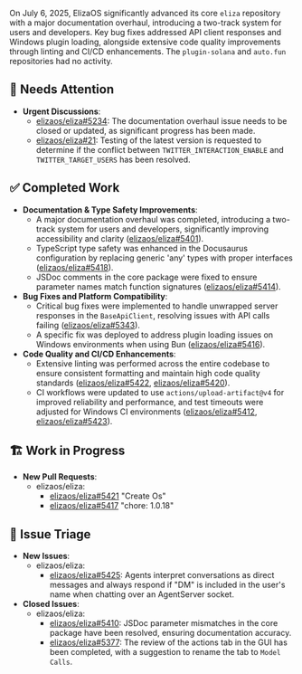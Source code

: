 On July 6, 2025, ElizaOS significantly advanced its core `eliza` repository with a major documentation overhaul, introducing a two-track system for users and developers. Key bug fixes addressed API client responses and Windows plugin loading, alongside extensive code quality improvements through linting and CI/CD enhancements. The `plugin-solana` and `auto.fun` repositories had no activity.

## 🚨 Needs Attention 
- **Urgent Discussions**:
    - [elizaos/eliza#5234](https://github.com/elizaos/eliza/issues/5234): The documentation overhaul issue needs to be closed or updated, as significant progress has been made.
    - [elizaos/eliza#21](https://github.com/elizaos/eliza/issues/21): Testing of the latest version is requested to determine if the conflict between `TWITTER_INTERACTION_ENABLE` and `TWITTER_TARGET_USERS` has been resolved.

## ✅ Completed Work
- **Documentation & Type Safety Improvements**:
    - A major documentation overhaul was completed, introducing a two-track system for users and developers, significantly improving accessibility and clarity ([elizaos/eliza#5401](https://github.com/elizaos/eliza/pull/5401)).
    - TypeScript type safety was enhanced in the Docusaurus configuration by replacing generic 'any' types with proper interfaces ([elizaos/eliza#5418](https://github.com/elizaos/eliza/pull/5418)).
    - JSDoc comments in the core package were fixed to ensure parameter names match function signatures ([elizaos/eliza#5414](https://github.com/elizaos/eliza/pull/5414)).
- **Bug Fixes and Platform Compatibility**:
    - Critical bug fixes were implemented to handle unwrapped server responses in the `BaseApiClient`, resolving issues with API calls failing ([elizaos/eliza#5343](https://github.com/elizaos/eliza/pull/5343)).
    - A specific fix was deployed to address plugin loading issues on Windows environments when using Bun ([elizaos/eliza#5416](https://github.com/elizaos/eliza/pull/5416)).
- **Code Quality and CI/CD Enhancements**:
    - Extensive linting was performed across the entire codebase to ensure consistent formatting and maintain high code quality standards ([elizaos/eliza#5422](https://github.com/elizaos/eliza/pull/5422), [elizaos/eliza#5420](https://github.com/elizaos/eliza/pull/5420)).
    - CI workflows were updated to use `actions/upload-artifact@v4` for improved reliability and performance, and test timeouts were adjusted for Windows CI environments ([elizaos/eliza#5412](https://github.com/elizaos/eliza/pull/5412), [elizaos/eliza#5423](https://github.com/elizaos/eliza/pull/5423)).

## 🏗️ Work in Progress
- **New Pull Requests**:
    - elizaos/eliza:
        - [elizaos/eliza#5421](https://github.com/elizaos/eliza/pull/5421) "Create Os"
        - [elizaos/eliza#5417](https://github.com/elizaos/eliza/pull/5417) "chore: 1.0.18"

## 🐞 Issue Triage
- **New Issues**:
    - elizaos/eliza:
        - [elizaos/eliza#5425](https://github.com/elizaos/eliza/issues/5425): Agents interpret conversations as direct messages and always respond if "DM" is included in the user's name when chatting over an AgentServer socket.
- **Closed Issues**:
    - elizaos/eliza:
        - [elizaos/eliza#5410](https://github.com/elizaos/eliza/issues/5410): JSDoc parameter mismatches in the core package have been resolved, ensuring documentation accuracy.
        - [elizaos/eliza#5377](https://github.com/elizaos/eliza/issues/5377): The review of the actions tab in the GUI has been completed, with a suggestion to rename the tab to `Model Calls`.